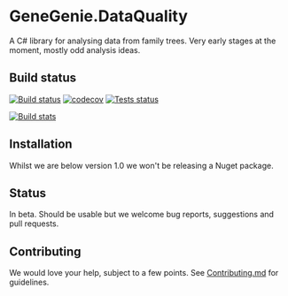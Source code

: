 # GeneGenie.DataQuality

A C# library for analysing data from family trees. Very early stages at the moment, mostly odd analysis ideas.

## Build status
[![Build status](https://ci.appveyor.com/api/projects/status/p8uh8470ypkrpxuj?svg=true)](https://ci.appveyor.com/project/RyanONeill1970/genegenie-dataquality) [![codecov](https://codecov.io/gh/TheGeneGenieProject/GeneGenie.DataQuality/branch/master/graph/badge.svg)](https://codecov.io/gh/TheGeneGenieProject/GeneGenie.DataQuality) [![Tests status](https://appveyor-shields-badge.herokuapp.com/api/testResults/RyanONeill1970/genegenie-dataquality/badge.svg)](https://ci.appveyor.com/project/RyanONeill1970/genegenie-dataquality)

[![Build stats](https://buildstats.info/appveyor/chart/ryanoneill1970/genegenie-dataquality)](https://ci.appveyor.com/project/ryanoneill1970/genegenie-dataquality/history)

## Installation

Whilst we are below version 1.0 we won't be releasing a Nuget package.

## Status

In beta. Should be usable but we welcome bug reports, suggestions and pull requests.

## Contributing

We would love your help, subject to a few points. See [Contributing.md](Contributing.md) for guidelines.
